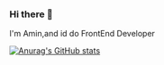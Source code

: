 ### Hi there 👋

I'm Amin,and id do FrontEnd Developer

[![Anurag's GitHub stats](https://github-readme-stats.vercel.app/api?username=amin-da)](https://github.com/anuraghazra/github-readme-stats)
